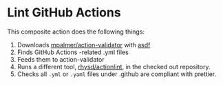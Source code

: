 # Lint GitHub Actions

This composite action does the following things:
1. Downloads [mpalmer/action-validator](https://github.com/mpalmer/action-validator) with [asdf](https://github.com/asdf-vm/asdf)
2. Finds GitHub Actions -related .yml files
3. Feeds them to action-validator
4. Runs a different tool, [rhysd/actionlint](https://github.com/rhysd/actionlint), in the checked out repository.
5. Checks all `.yml` or `.yaml` files under .github are compliant with prettier. 
